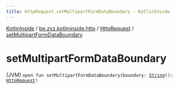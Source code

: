 ```yaml
---
title: HttpRequest.setMultipartFormDataBoundary - KotlinInside
---
```


[KotlinInside](../../index.html) / [be.zvz.kotlininside.http](../index.html) / [HttpRequest](index.html) / [setMultipartFormDataBoundary](./set-multipart-form-data-boundary.html)

# setMultipartFormDataBoundary

(JVM) `open fun setMultipartFormDataBoundary(boundary: `[`String`](https://kotlinlang.org/api/latest/jvm/stdlib/kotlin/-string/index.html)`!): `[`HttpRequest`](index.html)`!`
